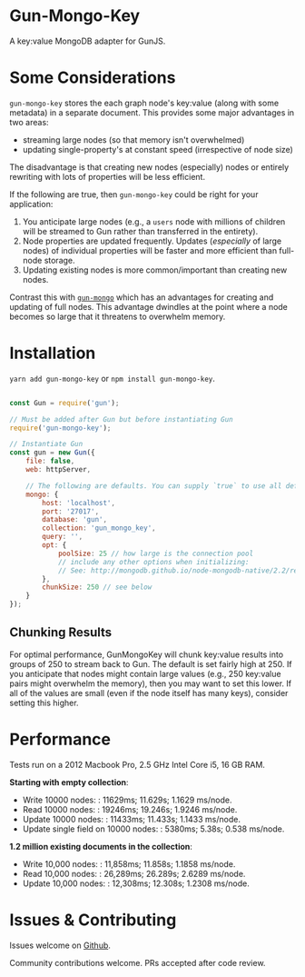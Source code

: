 # Gun-Mongo-Key

A key:value MongoDB adapter for GunJS.

# Some Considerations

`gun-mongo-key` stores the each graph node's key:value (along with some metadata) in a separate document. This provides some major advantages in two areas:

* streaming large nodes (so that memory isn't overwhelmed)
* updating single-property's at constant speed (irrespective of node size)

The disadvantage is that creating new nodes (especially) nodes or entirely rewriting with lots of properties will be less efficient.

If the following are true, then `gun-mongo-key` could be right for your application:

1. You anticipate large nodes (e.g., a `users` node with millions of children will be streamed to Gun rather than transferred in the entirety).
2. Node properties are updated frequently. Updates (_especially_ of large nodes) of individual properties will be faster and more efficient than full-node storage.
3. Updating existing nodes is more common/important than creating new nodes.

Contrast this with [`gun-mongo`](https://github.com/sjones6/gun-mongo) which has an advantages for creating and updating of full nodes. This advantage dwindles at the point where a node becomes so large that it threatens to overwhelm memory.

# Installation

`yarn add gun-mongo-key` or `npm install gun-mongo-key`.

```javascript

const Gun = require('gun');

// Must be added after Gun but before instantiating Gun
require('gun-mongo-key');

// Instantiate Gun
const gun = new Gun({
    file: false,
    web: httpServer,

    // The following are defaults. You can supply `true` to use all defaults
    mongo: {
        host: 'localhost',
        port: '27017',
        database: 'gun',
        collection: 'gun_mongo_key',
        query: '',
        opt: {
            poolSize: 25 // how large is the connection pool
            // include any other options when initializing:
            // See: http://mongodb.github.io/node-mongodb-native/2.2/reference/connecting/connection-settings/
        },
        chunkSize: 250 // see below
    }
});
```

## Chunking Results

For optimal performance, GunMongoKey will chunk key:value results into groups of 250 to stream back to Gun. The default is set fairly high at 250. If you anticipate that nodes might contain large values (e.g., 250 key:value pairs might overwhelm the memory), then you may want to set this lower. If all of the values are small (even if the node itself has many keys), consider setting this higher.

# Performance

Tests run on a 2012 Macbook Pro, 2.5 GHz Intel Core i5, 16 GB RAM.

**Starting with empty collection**:
* Write 10000 nodes: : 11629ms; 11.629s; 1.1629 ms/node.
* Read 10000 nodes: : 19246ms; 19.246s; 1.9246 ms/node.
* Update 10000 nodes: : 11433ms; 11.433s; 1.1433 ms/node.
* Update single field on 10000 nodes: : 5380ms; 5.38s; 0.538 ms/node.

**1.2 million existing documents in the collection**:
* Write 10,000 nodes: : 11,858ms; 11.858s; 1.1858 ms/node.
* Read 10,000 nodes: : 26,289ms; 26.289s; 2.6289 ms/node.
* Update 10,000 nodes: : 12,308ms; 12.308s; 1.2308 ms/node.

# Issues & Contributing

Issues welcome on [Github](https://github.com/sjones6/gun-mongo-key/issues).

Community contributions welcome. PRs accepted after code review.

